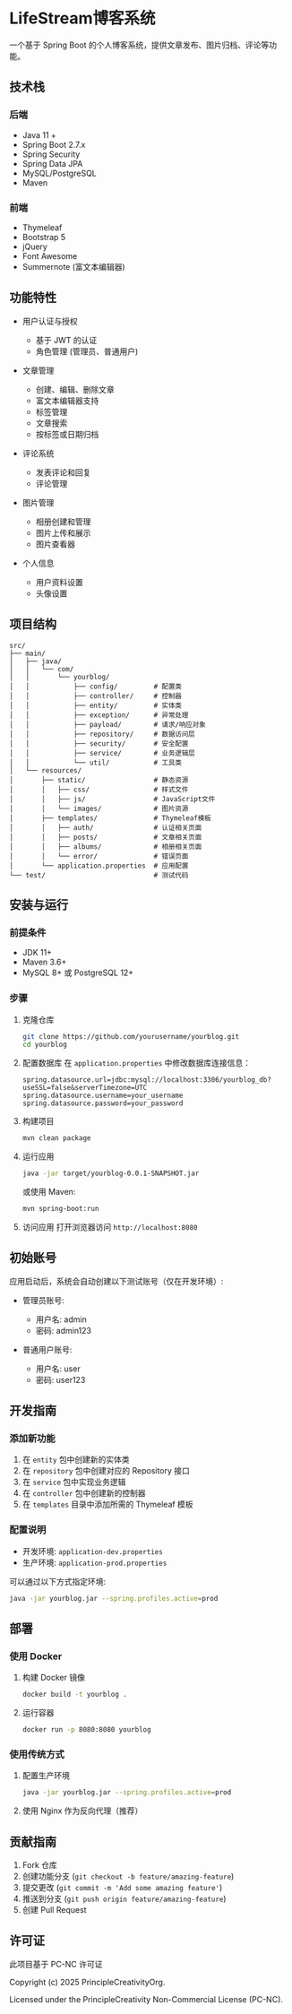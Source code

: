 # LifeStream博客系统

一个基于 Spring Boot 的个人博客系统，提供文章发布、图片归档、评论等功能。

## 技术栈

### 后端
- Java 11 +
- Spring Boot 2.7.x
- Spring Security
- Spring Data JPA
- MySQL/PostgreSQL
- Maven

### 前端
- Thymeleaf
- Bootstrap 5
- jQuery
- Font Awesome
- Summernote (富文本编辑器)

## 功能特性

- 用户认证与授权
    - 基于 JWT 的认证
    - 角色管理 (管理员、普通用户)

- 文章管理
    - 创建、编辑、删除文章
    - 富文本编辑器支持
    - 标签管理
    - 文章搜索
    - 按标签或日期归档

- 评论系统
    - 发表评论和回复
    - 评论管理

- 图片管理
    - 相册创建和管理
    - 图片上传和展示
    - 图片查看器

- 个人信息
    - 用户资料设置
    - 头像设置

## 项目结构

```
src/
├── main/
│   ├── java/
│   │   └── com/
│   │       └── yourblog/
│   │           ├── config/         # 配置类
│   │           ├── controller/     # 控制器
│   │           ├── entity/         # 实体类
│   │           ├── exception/      # 异常处理
│   │           ├── payload/        # 请求/响应对象
│   │           ├── repository/     # 数据访问层
│   │           ├── security/       # 安全配置
│   │           ├── service/        # 业务逻辑层
│   │           └── util/           # 工具类
│   └── resources/
│       ├── static/                 # 静态资源
│       │   ├── css/                # 样式文件
│       │   ├── js/                 # JavaScript文件
│       │   └── images/             # 图片资源
│       ├── templates/              # Thymeleaf模板
│       │   ├── auth/               # 认证相关页面
│       │   ├── posts/              # 文章相关页面
│       │   ├── albums/             # 相册相关页面
│       │   └── error/              # 错误页面
│       └── application.properties  # 应用配置
└── test/                           # 测试代码
```

## 安装与运行

### 前提条件

- JDK 11+
- Maven 3.6+
- MySQL 8+ 或 PostgreSQL 12+

### 步骤

1. 克隆仓库
   ```bash
   git clone https://github.com/yourusername/yourblog.git
   cd yourblog
   ```

2. 配置数据库
   在 `application.properties` 中修改数据库连接信息：
   ```properties
   spring.datasource.url=jdbc:mysql://localhost:3306/yourblog_db?useSSL=false&serverTimezone=UTC
   spring.datasource.username=your_username
   spring.datasource.password=your_password
   ```

3. 构建项目
   ```bash
   mvn clean package
   ```

4. 运行应用
   ```bash
   java -jar target/yourblog-0.0.1-SNAPSHOT.jar
   ```
   或使用 Maven:
   ```bash
   mvn spring-boot:run
   ```

5. 访问应用
   打开浏览器访问 `http://localhost:8080`

## 初始账号

应用启动后，系统会自动创建以下测试账号（仅在开发环境）:

- 管理员账号:
    - 用户名: admin
    - 密码: admin123

- 普通用户账号:
    - 用户名: user
    - 密码: user123

## 开发指南

### 添加新功能

1. 在 `entity` 包中创建新的实体类
2. 在 `repository` 包中创建对应的 Repository 接口
3. 在 `service` 包中实现业务逻辑
4. 在 `controller` 包中创建新的控制器
5. 在 `templates` 目录中添加所需的 Thymeleaf 模板

### 配置说明

- 开发环境: `application-dev.properties`
- 生产环境: `application-prod.properties`

可以通过以下方式指定环境:
```bash
java -jar yourblog.jar --spring.profiles.active=prod
```

## 部署

### 使用 Docker

1. 构建 Docker 镜像
   ```bash
   docker build -t yourblog .
   ```

2. 运行容器
   ```bash
   docker run -p 8080:8080 yourblog
   ```

### 使用传统方式

1. 配置生产环境
   ```bash
   java -jar yourblog.jar --spring.profiles.active=prod
   ```

2. 使用 Nginx 作为反向代理（推荐）

## 贡献指南

1. Fork 仓库
2. 创建功能分支 (`git checkout -b feature/amazing-feature`)
3. 提交更改 (`git commit -m 'Add some amazing feature'`)
4. 推送到分支 (`git push origin feature/amazing-feature`)
5. 创建 Pull Request

## 许可证

此项目基于 PC-NC 许可证

Copyright (c) 2025 PrincipleCreativityOrg.

Licensed under the PrincipleCreativity Non-Commercial License (PC-NC).
